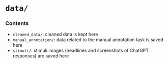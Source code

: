 # `data/`

### Contents
- `cleaned_data/`: cleaned data is kept here
- `manual_annotation/`: data related to the manual annotation task is saved here
- `stimuli/`: stimuli images (headlines and screenshots of ChatGPT responses) are saved here
